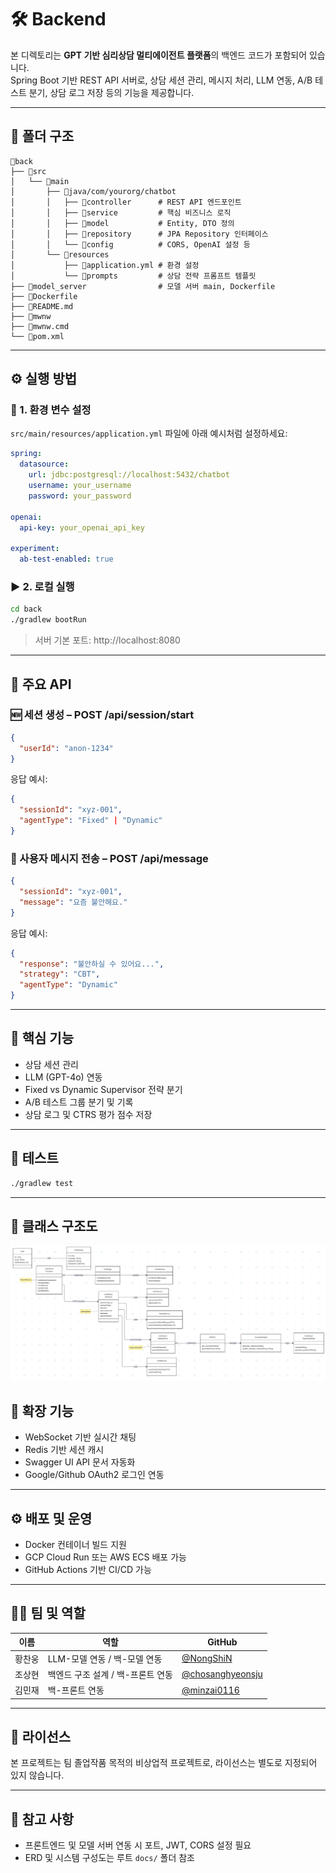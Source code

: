 # 🛠️ Backend

본 디렉토리는 **GPT 기반 심리상담 멀티에이전트 플랫폼**의 백엔드 코드가 포함되어 있습니다.  
Spring Boot 기반 REST API 서버로, 상담 세션 관리, 메시지 처리, LLM 연동, A/B 테스트 분기, 상담 로그 저장 등의 기능을 제공합니다.

---

## 📁 폴더 구조

```
📂back
├── 📂src
│   └── 📂main
│       ├── 📂java/com/yourorg/chatbot
│       │   ├── 📂controller      # REST API 엔드포인트
│       │   ├── 📂service         # 핵심 비즈니스 로직
│       │   ├── 📂model           # Entity, DTO 정의
│       │   ├── 📂repository      # JPA Repository 인터페이스
│       │   └── 📂config          # CORS, OpenAI 설정 등
│       └── 📂resources
│           ├── 📜application.yml # 환경 설정
│           └── 📂prompts         # 상담 전략 프롬프트 템플릿
├── 📂model_server                # 모델 서버 main, Dockerfile
├── 📜Dockerfile
├── 📜README.md
├── 📜mwnw
├── 📜mwnw.cmd
└── 📜pom.xml
```

---

## ⚙️ 실행 방법

### 🧩 1. 환경 변수 설정

`src/main/resources/application.yml` 파일에 아래 예시처럼 설정하세요:

```yaml
spring:
  datasource:
    url: jdbc:postgresql://localhost:5432/chatbot
    username: your_username
    password: your_password

openai:
  api-key: your_openai_api_key

experiment:
  ab-test-enabled: true
```

### ▶️ 2. 로컬 실행

```bash
cd back
./gradlew bootRun
```

> 서버 기본 포트: http://localhost:8080

---

## 🔌 주요 API

### 🆕 세션 생성 – POST /api/session/start

```json
{
  "userId": "anon-1234"
}
```

응답 예시:

```json
{
  "sessionId": "xyz-001",
  "agentType": "Fixed" | "Dynamic"
}
```

### 💬 사용자 메시지 전송 – POST /api/message

```json
{
  "sessionId": "xyz-001",
  "message": "요즘 불안해요."
}
```

응답 예시:

```json
{
  "response": "불안하실 수 있어요...",
  "strategy": "CBT",
  "agentType": "Dynamic"
}
```

---

## 🧠 핵심 기능

- 상담 세션 관리
- LLM (GPT-4o) 연동
- Fixed vs Dynamic Supervisor 전략 분기
- A/B 테스트 그룹 분기 및 기록
- 상담 로그 및 CTRS 평가 점수 저장

---

## 🧪 테스트

```bash
./gradlew test
```

---

## 🧱 클래스 구조도
<p align="center"><img margin="Auto" width="900" src="../docs/readme_pictures/class_diagram.png"></p>

## 🔧 확장 기능

- WebSocket 기반 실시간 채팅
- Redis 기반 세션 캐시
- Swagger UI API 문서 자동화
- Google/Github OAuth2 로그인 연동

---

## ⚙️ 배포 및 운영

- Docker 컨테이너 빌드 지원
- GCP Cloud Run 또는 AWS ECS 배포 가능
- GitHub Actions 기반 CI/CD 가능

---

## 🧑‍💻 팀 및 역할

| 이름   | 역할                             | GitHub          |
|--------|----------------------------------|-----------------|
| 황찬웅 | LLM-모델 연동 / 백-모델 연동 | [@NongShiN](https://github.com/NongShiN) |
| 조상현 | 백엔드 구조 설계 / 백-프론트 연동 |  [@chosanghyeonsju](https://github.com/chosanghyeonsju) |
| 김민재 | 백-프론트 연동 |  [@minzai0116](https://github.com/minzai0116)    |


---

## 📄 라이선스

본 프로젝트는 팀 졸업작품 목적의 비상업적 프로젝트로, 라이선스는 별도로 지정되어 있지 않습니다.

---

## 🙋 참고 사항

- 프론트엔드 및 모델 서버 연동 시 포트, JWT, CORS 설정 필요
- ERD 및 시스템 구성도는 루트 `docs/` 폴더 참조
